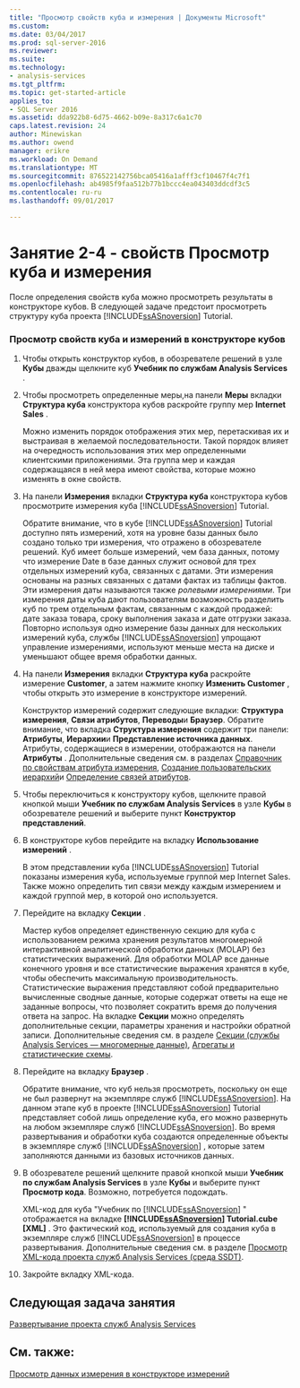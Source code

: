 ```yaml
---
title: "Просмотр свойств куба и измерения | Документы Microsoft"
ms.custom: 
ms.date: 03/04/2017
ms.prod: sql-server-2016
ms.reviewer: 
ms.suite: 
ms.technology:
- analysis-services
ms.tgt_pltfrm: 
ms.topic: get-started-article
applies_to:
- SQL Server 2016
ms.assetid: dda922b8-6d75-4662-b09e-8a317c6a1c70
caps.latest.revision: 24
author: Minewiskan
ms.author: owend
manager: erikre
ms.workload: On Demand
ms.translationtype: MT
ms.sourcegitcommit: 876522142756bca05416a1afff3cf10467f4c7f1
ms.openlocfilehash: ab4985f9faa512b77b1bccc4ea043403ddcdf3c5
ms.contentlocale: ru-ru
ms.lasthandoff: 09/01/2017

---
```

# <a name="lesson-2-4---reviewing-cube-and-dimension-properties"></a>Занятие 2-4 - свойств Просмотр куба и измерения
После определения свойств куба можно просмотреть результаты в конструкторе кубов. В следующей задаче предстоит просмотреть структуру куба проекта [!INCLUDE[ssASnoversion](../includes/ssasnoversion-md.md)] Tutorial.  
  
### <a name="to-review-cube-and-dimension-properties-in-cube-designer"></a>Просмотр свойств куба и измерений в конструкторе кубов  
  
1.  Чтобы открыть конструктор кубов, в обозревателе решений в узле **Кубы** дважды щелкните куб **Учебник по службам Analysis Services** .  
  
2.  Чтобы просмотреть определенные меры,на панели **Меры** вкладки **Структура куба** конструктора кубов раскройте группу мер **Internet Sales** .  
  
    Можно изменить порядок отображения этих мер, перетаскивая их и выстраивая в желаемой последовательности. Такой порядок влияет на очередность использования этих мер определенными клиентскими приложениями. Эта группа мер и каждая содержащаяся в ней мера имеют свойства, которые можно изменять в окне свойств.  
  
3.  На панели **Измерения** вкладки **Структура куба** конструктора кубов просмотрите измерения куба [!INCLUDE[ssASnoversion](../includes/ssasnoversion-md.md)] Tutorial.  
  
    Обратите внимание, что в кубе [!INCLUDE[ssASnoversion](../includes/ssasnoversion-md.md)] Tutorial доступно пять измерений, хотя на уровне базы данных было создано только три измерения, что отражено в обозревателе решений. Куб имеет больше измерений, чем база данных, потому что измерение Date в базе данных служит основой для трех отдельных измерений куба, связанных с датами. Эти измерения основаны на разных связанных с датами фактах из таблицы фактов. Эти измерения даты называются также *ролевыми измерениями*. Три измерения даты куба дают пользователям возможность разделить куб по трем отдельным фактам, связанным с каждой продажей: дате заказа товара, сроку выполнения заказа и дате отгрузки заказа. Повторно используя одно измерение базы данных для нескольких измерений куба, службы [!INCLUDE[ssASnoversion](../includes/ssasnoversion-md.md)] упрощают управление измерениями, используют меньше места на диске и уменьшают общее время обработки данных.  
  
4.  На панели **Измерения** вкладки **Структура куба** раскройте измерение **Customer**, а затем нажмите кнопку **Изменить Customer** , чтобы открыть это измерение в конструкторе измерений.  
  
    Конструктор измерений содержит следующие вкладки: **Структура измерения**, **Связи атрибутов**, **Переводы**и **Браузер**. Обратите внимание, что вкладка **Структура измерения** содержит три панели: **Атрибуты**, **Иерархии**и **Представление источника данных**. Атрибуты, содержащиеся в измерении, отображаются на панели **Атрибуты** . Дополнительные сведения см. в разделах [Справочник по свойствам атрибута измерения](../analysis-services/multidimensional-models/dimension-attribute-properties-reference.md), [Создание пользовательских иерархий](../analysis-services/multidimensional-models/user-defined-hierarchies-create.md)и [Определение связей атрибутов](../analysis-services/multidimensional-models/attribute-relationships-define.md).  
  
5.  Чтобы переключиться к конструктору кубов, щелкните правой кнопкой мыши **Учебник по службам Analysis Services** в узле **Кубы** в обозревателе решений и выберите пункт **Конструктор представлений**.  
  
6.  В конструкторе кубов перейдите на вкладку **Использование измерений** .  
  
    В этом представлении куба [!INCLUDE[ssASnoversion](../includes/ssasnoversion-md.md)] Tutorial показаны измерения куба, используемые группой мер Internet Sales. Также можно определить тип связи между каждым измерением и каждой группой мер, в которой оно используется.  
  
7.  Перейдите на вкладку **Секции** .  
  
    Мастер кубов определяет единственную секцию для куба с использованием режима хранения результатов многомерной интерактивной аналитической обработки данных (MOLAP) без статистических выражений. Для обработки MOLAP все данные конечного уровня и все статистические выражения хранятся в кубе, чтобы обеспечить максимальную производительность. Статистические выражения представляют собой предварительно вычисленные сводные данные, которые содержат ответы на еще не заданные вопросы, что позволяет сократить время до получения ответа на запрос. На вкладке **Секции** можно определять дополнительные секции, параметры хранения и настройки обратной записи. Дополнительные сведения см. в разделе [Секции (службы Analysis Services — многомерные данные)](../analysis-services/multidimensional-models-olap-logical-cube-objects/partitions-analysis-services-multidimensional-data.md), [Агрегаты и статистические схемы](../analysis-services/multidimensional-models-olap-logical-cube-objects/aggregations-and-aggregation-designs.md).  
  
8.  Перейдите на вкладку **Браузер** .  
  
    Обратите внимание, что куб нельзя просмотреть, поскольку он еще не был развернут на экземпляре служб [!INCLUDE[ssASnoversion](../includes/ssasnoversion-md.md)]. На данном этапе куб в проекте [!INCLUDE[ssASnoversion](../includes/ssasnoversion-md.md)] Tutorial представляет собой лишь определение куба, его можно развернуть на любом экземпляре служб [!INCLUDE[ssASnoversion](../includes/ssasnoversion-md.md)]. Во время развертывания и обработки куба создаются определенные объекты в экземпляре служб [!INCLUDE[ssASnoversion](../includes/ssasnoversion-md.md)] , которые затем заполняются данными из базовых источников данных.  
  
9. В обозревателе решений щелкните правой кнопкой мыши **Учебник по службам Analysis Services** в узле **Кубы** и выберите пункт **Просмотр кода**. Возможно, потребуется подождать.  
  
    XML-код для куба "Учебник по [!INCLUDE[ssASnoversion](../includes/ssasnoversion-md.md)] " отображается на вкладке **[!INCLUDE[ssASnoversion](../includes/ssasnoversion-md.md)] Tutorial.cube [XML]** . Это фактический код, используемый для создания куба в экземпляре служб [!INCLUDE[ssASnoversion](../includes/ssasnoversion-md.md)] в процессе развертывания. Дополнительные сведения см. в разделе [Просмотр XML-кода проекта служб Analysis Services (среда SSDT)](../analysis-services/multidimensional-models/view-the-xml-for-an-analysis-services-project-ssdt.md).  
  
10. Закройте вкладку XML-кода.  
  
## <a name="next-task-in-lesson"></a>Следующая задача занятия  
[Развертывание проекта служб Analysis Services](../analysis-services/lesson-2-5-deploying-an-analysis-services-project.md)  
  
## <a name="see-also"></a>См. также:  
[Просмотр данных измерения в конструкторе измерений](../analysis-services/multidimensional-models/database-dimensions-browse-dimension-data-in-dimension-designer.md)  
  
  
  

